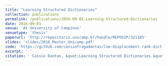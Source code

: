 ```yaml
---
title: "Learning Structured Dictionaries"
collection: publications
permalink: /publications/2016-09-01-Learning-Structured-Dictionaries
date: 2016-09-01
venue: 'At University of Campinas'
venuetype: 'thesis'
paperurl: 'http://repositorio.unicamp.br/handle/REPOSIP/321185'
slides: 'slides/2016_Master_Unicamp.pdf'
code: 'https://github.com/cassiofragadantas/low-displacement-rank-dictionaries'
excerpt: ' '
citation: ' Cassio Dantas, &quot;Learning Structured Dictionaries.&quot; At University of Campinas, 2016.'
---
```

